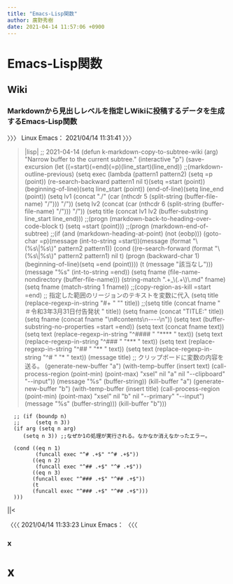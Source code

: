 ```yaml
---
title: "Emacs-Lisp関数"
author: 廣野秀樹
date: 2021-04-14 11:57:06 +0900
---
```


# Emacs-Lisp関数

## Wiki

### Markdownから見出しレベルを指定しWikiに投稿するデータを生成するEmacs-Lisp関数

〉〉〉 Linux Emacs： 2021/04/14 11:31:41 〉〉〉

>|lisp|
;; 2021-04-14
(defun k-markdown-copy-to-subtree-wiki (arg)
  "Narrow buffer to the current subtree."
  (interactive "p")
  (save-excursion
    (let ((=start)(=end)(=p)(line_start)(line_end))
      ;;(markdown-outline-previous)
      (setq exec (lambda (pattern1 pattern2)
                   (setq =p (point))
                   (re-search-backward pattern1 nil t)(setq =start (point))
                   (beginning-of-line)(setq line_start (point))
                   (end-of-line)(setq line_end (point))
                   (setq lv1 (concat "./" (car (nthcdr 5 (split-string (buffer-file-name) "/"))) "/"))
                   (setq lv2 (concat (car (nthcdr 6 (split-string (buffer-file-name) "/"))) "/"))
                   (setq title (concat  lv1 lv2 (buffer-substring line_start line_end)))
                   ;;(progn (markdown-back-to-heading-over-code-block t) (setq =start (point)))
                   ;;(progn (markdown-end-of-subtree)
                   ;;(if (and (markdown-heading-at-point) (not (eobp)))
                   (goto-char =p)(message (int-to-string =start))(message (format "\\(%s\\|%s\\)" pattern2 pattern1))
                   (cond  ((re-search-forward (format "\\(%s\\|%s\\)" pattern2 pattern1) nil t)
                           (progn (backward-char 1)(beginning-of-line)(setq =end (point))))
                          (t
                           (message "該当なし")))(message "%s" (int-to-string =end))
                   (setq fname (file-name-nondirectory (buffer-file-name)))
                   (string-match ".+_\\(.+\\)\\.md" fname)
                   (setq fname (match-string 1 fname))
                   ;;(copy-region-as-kill =start =end)
                   ;; 指定した範囲のリージョンのテキストを変数に代入
                   (setq title (replace-regexp-in-string "#+ " "" title))
                   ;;(setq title (concat fname " ＃令和3年3月31日付告発状 " title))
                   (setq fname (concat "TITLE:" title))
                   (setq fname (concat fname "\n#contents\n----\n"))
                   (setq text (buffer-substring-no-properties =start =end))
                   (setq text (concat fname text))
                   (setq text (replace-regexp-in-string "^#### " "**** " text))
                   (setq text (replace-regexp-in-string "^### " "*** " text))
                   (setq text (replace-regexp-in-string "^## " "** " text))
                   (setq text (replace-regexp-in-string "^# " "* " text))
                   (message title)
                   ;; クリップボードに変数の内容を送る。
                   (generate-new-buffer "a")
                   (with-temp-buffer
                     (insert text)
                     (call-process-region (point-min) (point-max) "xsel" nil "a" nil "--clipboard" "--input"))
                   (message "%s" (buffer-string))
                   (kill-buffer "a")
                   (generate-new-buffer "b")
                   (with-temp-buffer
                     (insert title)
                     (call-process-region (point-min) (point-max) "xsel" nil "b" nil "--primary" "--input")
                     (message "%s" (buffer-string)))
                   (kill-buffer "b")))

      ;; (if (boundp n)
      ;;     (setq n 3))
      (if arg (setq n arg)
         (setq n 3)) ;;なぜか1の処理が実行される。なかなか消えなかったエラー。

      (cond ((eq n 1)
             (funcall exec "^# .+$" "^# .+$"))
            ((eq n 2)
             (funcall exec "^## .+$" "^# .+$"))
            ((eq n 3)
            (funcall exec "^### .+$" "^## .+$"))
            (t
            (funcall exec "^### .+$" "^## .+$")))
      )))
||<

〈〈〈 2021/04/14 11:33:23 Linux Emacs： 〈〈〈 

### x

# x



